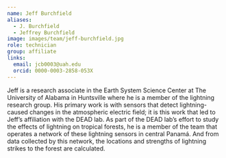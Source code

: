 ```yaml
---
name: Jeff Burchfield
aliases:
  - J. Burchfield
  - Jeffrey Burchfield
image: images/team/jeff-burchfield.jpg
role: technician
group: affiliate
links:
  email: jcb0003@uah.edu
  orcid: 0000-0003-2858-053X
---
```


Jeff is a research associate in the Earth System Science Center at The University of Alabama in Huntsville where he is a member of the lightning research group. His primary work is with sensors that detect lightning-caused changes in the atmospheric electric field; it is this work that led to Jeff’s affiliation with the DEAD lab. As part of the DEAD lab’s effort to study the effects of lightning on tropical forests, he is a member of the team that operates a network of these lightning sensors in central Panamá. And from data collected by this network, the locations and strengths of lightning strikes to the forest are calculated.